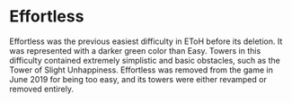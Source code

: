 # Effortless

Effortless was the previous easiest difficulty in EToH before its deletion. It was represented with a darker green color than Easy. Towers in this difficulty contained extremely simplistic and basic obstacles, such as the Tower of Slight Unhappiness. Effortless was removed from the game in June 2019 for being too easy, and its towers were either revamped or removed entirely.
